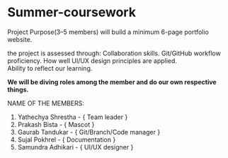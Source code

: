 # Summer-coursework
Project Purpose(3–5 members) will build a minimum 6-page portfolio website.  

the project is  assessed through:
    Collaboration skills.
    Git/GitHub workflow proficiency.
    How well UI/UX design principles are applied.  
    Ability to reflect our learning.

**We will be diving roles among the member and do our own respective things.**

NAME OF THE MEMBERS:
1. Yathechya Shrestha - { Team leader }
2. Prakash Bista -      { Mascot }
3. Gaurab Tandukar -    { Git/Branch/Code manager  }
4. Sujal Pokhrel -      { Documentation }
5. Samundra Adhikari -  { UI/UX designer }
